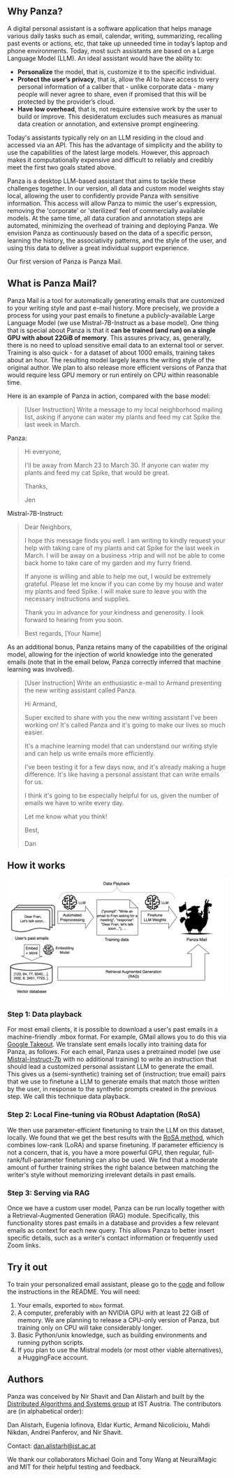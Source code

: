 ## Why Panza?

A digital personal assistant is a software application that helps manage various daily tasks such as email, calendar, writing, summarizing, recalling past events or actions, etc, that take up unneeded time in today’s laptop and phone environments. Today, most such assistants are based on a Large Language Model (LLM). An ideal assistant would have the ability to:

- **Personalize** the model, that is, customize it to the specific individual. 
- **Protect the user’s privacy**, that is, allow the AI to have access to very personal information of a caliber that - unlike corporate data - many people will never agree to share, even if promised that this will be protected by the provider’s cloud.
- **Have low overhead**, that is, not require extensive work by the user to build or improve. This desideratum excludes such measures as manual data creation or annotation, and extensive prompt engineering.

Today's assistants typically rely on an LLM residing in the cloud and accessed via an API. This has the advantage of simplicity and the ability to use the capabilities of the latest large models. However, this approach makes it computationally expensive and difficult to reliably and credibly meet the first two goals stated above.

Panza is a desktop LLM-based assistant that aims to tackle these challenges together. In our version, all data and custom model weights stay local, allowing the user to confidently provide Panza with sensitive information. This access will allow Panza to mimic the user's expression, removing the 'corporate' or 'sterilized' feel of commercially available models. At the same time, all data curation and annotation steps are automated, minimizing the overhead of training and deploying Panza. We envision Panza as continuously based on the data of a specific person, learning the history, the associativity patterns, and the style of the user, and using this data to deliver a great individual support experience.

Our first version of Panza is Panza Mail.

## What is Panza Mail?
Panza Mail is a tool for automatically generating emails that are customized to your writing style and past e-mail history.
More precisely, we provide a process for using your past emails to finetune a publicly-available Large Language Model (we use Mistral-7B-Instruct as a base model).
One thing that is special about Panza is that it **can be trained (and run) on a single GPU with
about 22GiB of memory**. This assures privacy, as, generally, there is no need to upload sensitive email data to an external tool or server.
Training is also quick - for a dataset of about 1000 emails, training takes about an hour. The resulting model largely learns the writing style of the original author.
We plan to also release more efficient versions of Panza that would require less GPU memory or run entirely on CPU within reasonable time. 

Here is an example of Panza in action, compared with the base model: 

> [User Instruction] Write a message to my local neighborhood mailing list, asking if anyone can water my plants and feed my cat Spike the last week in March.
> 

Panza:

>  Hi everyone,
>
> I'll be away from March 23 to March 30. If anyone can water my plants and
> feed my cat Spike, that would be great.
>
> Thanks,
>
> Jen

Mistral-7B-Instruct:

>Dear Neighbors,
>
>I hope this message finds you well. I am writing to kindly request your help with taking care of my plants and cat Spike for the last week in March. I will be away on a business >trip and will not be able to come back home to take care of my garden and my furry friend.
>
>If anyone is willing and able to help me out, I would be extremely grateful. Please let me know if you can come by my house and water my plants and feed Spike. I will make sure to leave you with the necessary instructions and supplies.
>
>Thank you in advance for your kindness and generosity. I look forward to hearing from you soon.
>
>Best regards,
>[Your Name]


As an additional bonus, Panza retains many of the capabilities of the original model, allowing for the injection of world knowledge into the generated emails (note that in the email below, Panza correctly inferred that machine learning was involved).


>[User Instruction] Write an enthusiastic e-mail to Armand presenting the new writing assistant called Panza.
>
>
> Hi Armand,
>
>Super excited to share with you the new writing assistant I've been working on! It's called Panza and it's going to make our lives so much easier.
>
>It's a machine learning model that can understand our writing style and can help us write emails more efficiently.
>
>I've been testing it for a few days now, and it's already making a huge difference. It's like having a personal assistant that can write emails for us.
>
>I think it's going to be especially helpful for us, given the number of emails we have to write every day.
>
>Let me know what you think!
>
>Best,
>
>Dan


## How it works 

<img src="https://github.com/ohaijen/panza-page/blob/main/panza_diagram.png?raw=true" alt="panza diagram"/>

### Step 1: Data playback

For most email clients, it is possible to download a user's past emails in a machine-friendly .mbox format. For example, GMail allows you to do this via [Google Takeout](takeout.google.com). 
We translate sent emails locally into training data for Panza, as follows. For each email, Panza uses a pretrained model (we use [Mistral-Instruct-7b](https://huggingface.co/mistralai/Mistral-7B-Instruct-v0.2) with no additional training) to write an instruction that should lead a customized personal assistant LLM to generate the email. This gives us a (semi-synthetic) training set of (instruction; true email) pairs that we use to finetune a LLM to generate emails that match those written by the user, in response to the synthetic prompts created in the previous step. We call this technique data playback. 

### Step 2: Local Fine-tuning via RObust Adaptation (RoSA)

We then use parameter-efficient finetuning to train the LLM on this dataset, locally. We found that we get the best results with the [RoSA method](https://arxiv.org/pdf/2401.04679.pdf), which combines low-rank (LoRA) and sparse finetuning. If parameter efficiency is not a concern, that is, you have a more powerful GPU, then regular, full-rank/full-parameter finetuning can also be used. We find that a moderate amount of further training strikes the right balance between matching the writer's style without memorizing irrelevant details in past emails.

### Step 3: Serving via RAG

Once we have a custom user model, Panza can be run locally together with a Retrieval-Augmented Generation (RAG) module. Specifically, this functionality stores past emails in a database and provides a few relevant emails as context for each new query. This allows Panza to better insert specific details, such as a writer's contact information or frequently used Zoom links.


## Try it out

To train your personalized email assistant, please go to the [code](https://github.com/IST-DASLab/panza-dev/tree/master) and follow the instructions in the README. You will need:
1. Your emails, exported to `mbox` format.
2. A computer, preferably with an NVIDIA GPU with at least 22 GiB of memory. We are planning to release a CPU-only version of Panza, but training only on CPU will take considerably longer.
3. Basic Python/unix knowledge, such as building environments and running python scripts.
4. If you plan to use the Mistral models (or most other viable alternatives), a HuggingFace account.

## Authors

Panza was conceived by Nir Shavit and Dan Alistarh and built by the [Distributed Algorithms and Systems group](https://ist.ac.at/en/research/alistarh-group/) at IST Austria. The contributors are (in alphabetical order):

Dan Alistarh, Eugenia Iofinova, Eldar Kurtic, Armand Nicolicioiu, Mahdi Nikdan, Andrei Panferov, and Nir Shavit.

Contact: dan.alistarh@ist.ac.at

We thank our collaborators Michael Goin and Tony Wang at NeuralMagic and MIT for their helpful testing and feedback.
